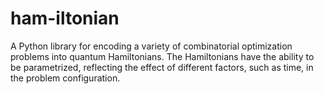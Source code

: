 # ham-iltonian
A Python library for encoding a variety of combinatorial optimization problems into quantum Hamiltonians. The Hamiltonians have the ability to be parametrized, reflecting the effect of different factors, such as time, in the problem configuration.
